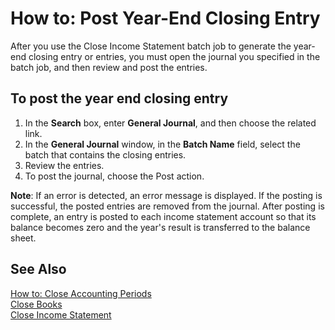 <properties
	pageTitle="How to: Post Year-End Closing Entry | Project “Madeira”"
	description="Explains how to post year-end closing entry."
	services=""
	documentationCenter="Madeira"
	authors="jswymer"/>

# How to: Post Year-End Closing Entry
After you use the Close Income Statement batch job to generate the year-end closing entry or entries, you must open the journal you specified in the batch job, and then review and post the entries.

## To post the year end closing entry
1. In the **Search** box, enter **General Journal**, and then choose the related link.
2. In the **General Journal** window, in the **Batch Name** field, select the batch that contains the closing entries.
3. Review the entries.
4. To post the journal, choose the Post action.

**Note**: If an error is detected, an error message is displayed. If the posting is successful, the posted entries are removed from the journal. After posting is complete, an entry is posted to each income statement account so that its balance becomes zero and the year's result is transferred to the balance sheet.

## See Also
[How to: Close Accounting Periods](year-close-account-periods.md)  
[Close Books](year-close-books.md)  
[Close Income Statement](year-close-income-statement.md)
